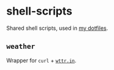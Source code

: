 # shell-scripts
Shared shell scripts, used in [my dotfiles](github.com/eindiran/dotfiles).

## `weather`

Wrapper for `curl` + [`wttr.in`](github.com/chubin/wttr.in).
